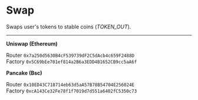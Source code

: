 # Swap

Swaps user's tokens to stable coins (*TOKEN_OUT*).

---

**Uniswap (Ethereum)**  

Router `0x7a250d5630B4cF539739dF2C5dAcb4c659F2488D`   
Factory `0x5C69bEe701ef814a2B6a3EDD4B1652CB9cc5aA6f`  

**Pancake (Bsc)**  

Router `0x10ED43C718714eb63d5aA57B78B54704E256024E`   
Factory `0xcA143Ce32Fe78f1f7019d7d551a6402fC5350c73`  
